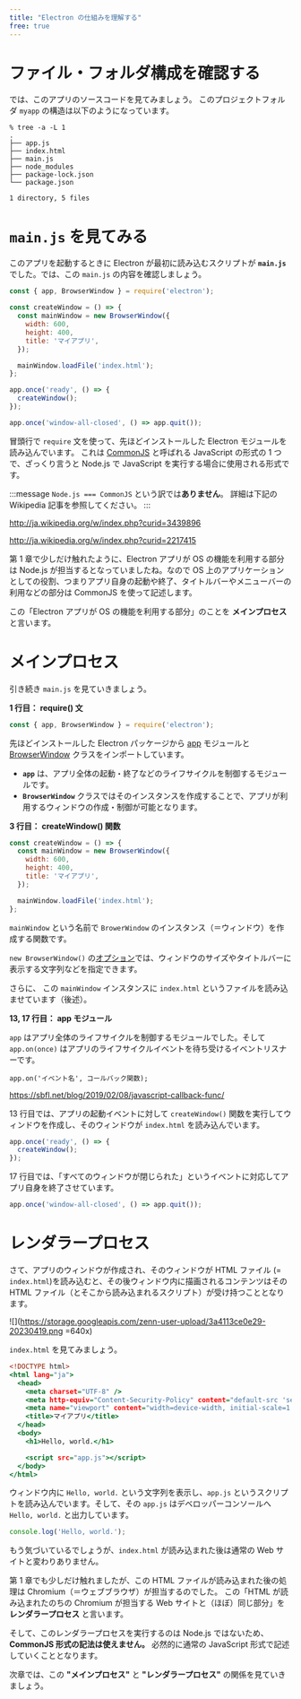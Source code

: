 ```yaml
---
title: "Electron の仕組みを理解する"
free: true
---
```


# ファイル・フォルダ構成を確認する

では、このアプリのソースコードを見てみましょう。
このプロジェクトフォルダ `myapp` の構造は以下のようになっています。

```shell:shell
% tree -a -L 1
.
├── app.js
├── index.html
├── main.js
├── node_modules
├── package-lock.json
└── package.json

1 directory, 5 files
```

# `main.js` を見てみる

このアプリを起動するときに Electron が最初に読み込むスクリプトが **`main.js`** でした。では、この `main.js` の内容を確認しましょう。

```javascript:main.js
const { app, BrowserWindow } = require('electron');

const createWindow = () => {
  const mainWindow = new BrowserWindow({
    width: 600,
    height: 400,
    title: 'マイアプリ',
  });

  mainWindow.loadFile('index.html');
};

app.once('ready', () => {
  createWindow();
});

app.once('window-all-closed', () => app.quit());
```

冒頭行で `require` 文を使って、先ほどインストールした Electron モジュールを読み込んでいます。
これは [CommonJS](http://ja.wikipedia.org/w/index.php?curid=3439896) と呼ばれる JavaScript の形式の 1 つで、ざっくり言うと Node.js で JavaScript を実行する場合に使用される形式です。

:::message
`Node.js === CommonJS` という訳では**ありません**。
詳細は下記の Wikipedia 記事を参照してください。
:::

http://ja.wikipedia.org/w/index.php?curid=3439896

http://ja.wikipedia.org/w/index.php?curid=2217415

第 1 章で少しだけ触れたように、Electron アプリが OS の機能を利用する部分は Node.js が担当するとなっていましたね。なので OS 上のアプリケーションとしての役割、つまりアプリ自身の起動や終了、タイトルバーやメニューバーの利用などの部分は CommonJS を使って記述します。

この「Electron アプリが OS の機能を利用する部分」のことを **メインプロセス** と言います。

# メインプロセス

引き続き `main.js` を見ていきましょう。

**1 行目： require() 文**

```javascript:main.js
const { app, BrowserWindow } = require('electron');
```

先ほどインストールした Electron パッケージから [app](https://www.electronjs.org/ja/docs/latest/api/app) モジュールと [BrowserWindow](https://www.electronjs.org/ja/docs/latest/api/browser-window) クラスをインポートしています。

- **`app`** は、アプリ全体の起動・終了などのライフサイクルを制御するモジュールです。
- **`BrowserWindow`** クラスではそのインスタンスを作成することで、アプリが利用するウィンドウの作成・制御が可能となります。

**3 行目： createWindow() 関数**

```javascript:main.js
const createWindow = () => {
  const mainWindow = new BrowserWindow({
    width: 600,
    height: 400,
    title: 'マイアプリ',
  });

  mainWindow.loadFile('index.html');
};
```

`mainWindow` という名前で `BrowerWindow` のインスタンス（＝ウィンドウ）を作成する関数です。

`new BrowserWindow()` の[オプション](https://www.electronjs.org/ja/docs/latest/api/browser-window#new-browserwindowoptions)では、ウィンドウのサイズやタイトルバーに表示する文字列などを指定できます。

さらに、 この `mainWindow` インスタンスに `index.html` というファイルを読み込ませています（後述）。

**13, 17 行目： app モジュール**

`app` はアプリ全体のライフサイクルを制御するモジュールでした。そして `app.on(once)` はアプリのライフサイクルイベントを待ち受けるイベントリスナーです。

```javascript:構文
app.on('イベント名', コールバック関数);
```

https://sbfl.net/blog/2019/02/08/javascript-callback-func/

13 行目では、アプリの起動イベントに対して `createWindow()` 関数を実行してウィンドウを作成し、そのウィンドウが `index.html` を読み込んでいます。

```javascript:main.js
app.once('ready', () => {
  createWindow();
});
```

17 行目では、「すべてのウィンドウが閉じられた」というイベントに対応してアプリ自身を終了させています。

```javascript:main.js
app.once('window-all-closed', () => app.quit());
```

# レンダラープロセス

さて、アプリのウィンドウが作成され、そのウィンドウが HTML ファイル (= `index.html`)を読み込むと、その後ウィンドウ内に描画されるコンテンツはその HTML ファイル（とそこから読み込まれるスクリプト）が受け持つこととなります。

![](https://storage.googleapis.com/zenn-user-upload/3a4113ce0e29-20230419.png =640x)

`index.html` を見てみましょう。

```html:index.html
<!DOCTYPE html>
<html lang="ja">
  <head>
    <meta charset="UTF-8" />
    <meta http-equiv="Content-Security-Policy" content="default-src 'self'" />
    <meta name="viewport" content="width=device-width, initial-scale=1.0" />
    <title>マイアプリ</title>
  </head>
  <body>
    <h1>Hello, world.</h1>

    <script src="app.js"></script>
  </body>
</html>
```

ウィンドウ内に `Hello, world.` という文字列を表示し、`app.js` というスクリプトを読み込んでいます。そして、その `app.js` はデベロッパーコンソールへ `Hello, world.` と出力しています。

```javascript:app.js
console.log('Hello, world.');
```

もう気づいているでしょうが、`index.html` が読み込まれた後は通常の Web サイトと変わりありません。

第 1 章でも少しだけ触れましたが、この HTML ファイルが読み込まれた後の処理は Chromium（＝ウェブブラウザ）が担当するのでした。
この「HTML が読み込まれたのちの Chromium が担当する Web サイトと（ほぼ）同じ部分」を **レンダラープロセス** と言います。

そして、このレンダラープロセスを実行するのは Node.js ではないため、**CommonJS 形式の記法は使えません。** 必然的に通常の JavaScript 形式で記述していくこととなります。

次章では、この **"メインプロセス"** と **"レンダラープロセス"** の関係を見ていきましょう。
